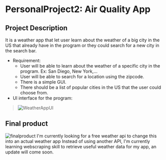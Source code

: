 # PersonalProject2: Air Quality App
## Project Description
It is a weather app that let user learn about the weather of a big city in the US that already have in the program or they could search for a new city in the search bar.
* Requirement:
  *    User will be able to learn about the weather of a specific city in the program. Ex: San Diego, New York,...
  *    User will be able to search for a location using the zipcode.
  *    There is a simple GUI.
  *    There should be a list of popular cities in the US that the user could choose from.
* UI interface for the program:
> ![WeatherAppUI](https://user-images.githubusercontent.com/97133672/162641526-fc544bce-9b81-4205-b8e0-b0f10a967969.png)

## Final product
![finalproduct](https://user-images.githubusercontent.com/97133672/163506889-caad3c66-84ba-4811-a6f1-551f909ea4b1.png)
I'm currently looking for a free weather api to change this into an actual weather app
Instead of using another API, I'm currently learning webscraping skill to retrieve useful weather data for my app, an update will come soon.
